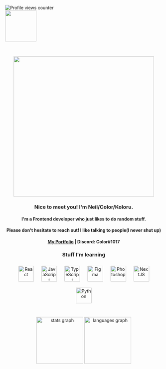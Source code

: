 ![Profile views counter](https://komarev.com/ghpvc/?username=Koloru&&style=flat-square)  
<img align="left" height="100" src="https://spotify-github-profile.vercel.app/api/view?uid=98914q794w9xxppcedkipyro8&cover_image=true&theme=novatorem&show_offline=false&background_color=121212&bar_color=5fdcec&bar_color_cover=true"  />
<br clear="both"/>
<br>


<br>
<div align="center">
<img src="https://hidamarirhodonite.kirara.ca/chara2/131/7.png" align="center" height="" width="450" />
  
</div>

### <div align="center">Nice to meet you! I'm Neil/Color/Koloru.</div>
#### <div align="center">I'm a Frontend developer who just likes to do random stuff.</div>
#### <div align="center">Please don't hesitate to reach out! I like talking to people(I never shut up)</div>
#### <div align="center">[My Portfolio](http://koloru.github.io) | Discord: Color#1017 </div>
<div align="center">
  <h3>Stuff I'm learning</h3>
<a href="https://reactjs.org/" target="_blank"><img style="margin: 10px" src="https://profilinator.rishav.dev/skills-assets/react-original-wordmark.svg" alt="React" height="50" /></a>  
<a href="https://www.javascript.com/" target="_blank"><img style="margin: 10px" src="https://profilinator.rishav.dev/skills-assets/javascript-original.svg" alt="JavaScript" height="50" /></a>  
<a href="https://www.typescriptlang.org/" target="_blank"><img style="margin: 10px" src="https://profilinator.rishav.dev/skills-assets/typescript-original.svg" alt="TypeScript" height="50" /></a>  
<a href="https://www.figma.com/" target="_blank"><img style="margin: 10px" src="https://profilinator.rishav.dev/skills-assets/figma-icon.svg" alt="Figma" height="50" /></a>  
<a href="https://www.adobe.com/in/products/photoshop.html" target="_blank"><img style="margin: 10px" src="https://profilinator.rishav.dev/skills-assets/photoshop-plain.svg" alt="Photoshop" height="50" /></a>  
<a href="https://nextjs.org/" target="_blank"><img style="margin: 10px" src="https://profilinator.rishav.dev/skills-assets/nextjs.png" alt="NextJS" height="50" /></a>  
<a href="https://www.python.org/" target="_blank"><img style="margin: 10px" src="https://profilinator.rishav.dev/skills-assets/python-original.svg" alt="Python" height="50" /></a>  
</div>  

<br/>
<br/>


<div align="center">
  <img src="https://github-readme-stats.vercel.app/api?hide_title=false&hide_rank=false&show_icons=true&include_all_commits=true&count_private=true&disable_animations=false&theme=nord&locale=en&hide_border=false&username=Koloru" height="150" alt="stats graph"  />
  <img src="https://github-readme-stats.vercel.app/api/top-langs?locale=en&hide_title=false&layout=compact&card_width=320&langs_count=5&theme=nord&hide_border=false&username=Koloru" height="150" alt="languages graph"  />
</div>
